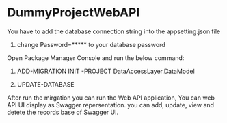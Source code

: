 # DummyProjectWebAPI

You have to add the database connection string into the appsetting.json file
1. change Password=***** to your database password

Open Package Manager Console and run the below command: 

1. ADD-MIGRATION INIT -PROJECT DataAccessLayer.DataModel

2. UPDATE-DATABASE


After run the mirgation you can run the Web API application, You can web API UI display as Swagger repersentation. you can add, update, view and detete the records base of Swagger UI.